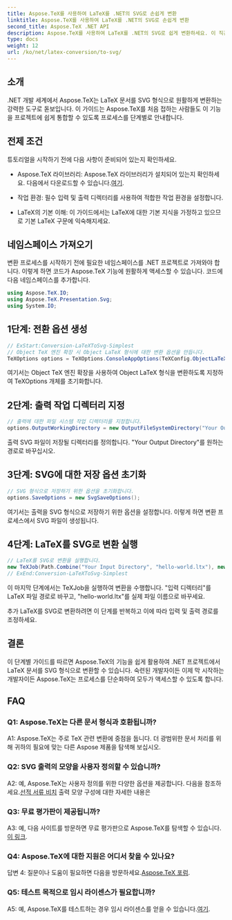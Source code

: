 ```yaml
---
title: Aspose.TeX를 사용하여 LaTeX를 .NET의 SVG로 손쉽게 변환
linktitle: Aspose.TeX를 사용하여 LaTeX를 .NET의 SVG로 손쉽게 변환
second_title: Aspose.TeX .NET API
description: Aspose.TeX를 사용하여 LaTeX를 .NET의 SVG로 쉽게 변환하세요. 이 직관적이고 강력한 라이브러리로 문서 처리를 간소화하세요.
type: docs
weight: 12
url: /ko/net/latex-conversion/to-svg/
---
```

## 소개

.NET 개발 세계에서 Aspose.TeX는 LaTeX 문서를 SVG 형식으로 원활하게 변환하는 강력한 도구로 돋보입니다. 이 가이드는 Aspose.TeX를 처음 접하는 사람들도 이 기능을 프로젝트에 쉽게 통합할 수 있도록 프로세스를 단계별로 안내합니다.

## 전제 조건

튜토리얼을 시작하기 전에 다음 사항이 준비되어 있는지 확인하세요.

-  Aspose.TeX 라이브러리: Aspose.TeX 라이브러리가 설치되어 있는지 확인하세요. 다음에서 다운로드할 수 있습니다.[여기](https://releases.aspose.com/tex/net/).

- 작업 환경: 필수 입력 및 출력 디렉터리를 사용하여 적합한 작업 환경을 설정합니다.

- LaTeX의 기본 이해: 이 가이드에서는 LaTeX에 대한 기본 지식을 가정하고 있으므로 기본 LaTeX 구문에 익숙해지세요.

## 네임스페이스 가져오기

변환 프로세스를 시작하기 전에 필요한 네임스페이스를 .NET 프로젝트로 가져와야 합니다. 이렇게 하면 코드가 Aspose.TeX 기능에 원활하게 액세스할 수 있습니다. 코드에 다음 네임스페이스를 추가합니다.

```csharp
using Aspose.TeX.IO;
using Aspose.TeX.Presentation.Svg;
using System.IO;
```

## 1단계: 전환 옵션 생성

```csharp
// ExStart:Conversion-LaTeXToSvg-Simplest
// Object TeX 엔진 확장 시 Object LaTeX 형식에 대한 변환 옵션을 만듭니다.
TeXOptions options = TeXOptions.ConsoleAppOptions(TeXConfig.ObjectLaTeX);
```

여기서는 Object TeX 엔진 확장을 사용하여 Object LaTeX 형식을 변환하도록 지정하여 TeXOptions 개체를 초기화합니다.

## 2단계: 출력 작업 디렉터리 지정

```csharp
// 출력에 대한 파일 시스템 작업 디렉터리를 지정합니다.
options.OutputWorkingDirectory = new OutputFileSystemDirectory("Your Output Directory");
```

출력 SVG 파일이 저장될 디렉터리를 정의합니다. "Your Output Directory"를 원하는 경로로 바꾸십시오.

## 3단계: SVG에 대한 저장 옵션 초기화

```csharp
// SVG 형식으로 저장하기 위한 옵션을 초기화합니다.
options.SaveOptions = new SvgSaveOptions();
```

여기서는 출력을 SVG 형식으로 저장하기 위한 옵션을 설정합니다. 이렇게 하면 변환 프로세스에서 SVG 파일이 생성됩니다.

## 4단계: LaTeX를 SVG로 변환 실행

```csharp
// LaTeX를 SVG로 변환을 실행합니다.
new TeXJob(Path.Combine("Your Input Directory", "hello-world.ltx"), new SvgDevice(), options).Run();
// ExEnd:Conversion-LaTeXToSvg-Simplest
```

이 마지막 단계에서는 TeXJob을 실행하여 변환을 수행합니다. "입력 디렉터리"를 LaTeX 파일 경로로 바꾸고, "hello-world.ltx"를 실제 파일 이름으로 바꾸세요.

추가 LaTeX를 SVG로 변환하려면 이 단계를 반복하고 이에 따라 입력 및 출력 경로를 조정하세요.

## 결론

이 단계별 가이드를 따르면 Aspose.TeX의 기능을 쉽게 활용하여 .NET 프로젝트에서 LaTeX 문서를 SVG 형식으로 변환할 수 있습니다. 숙련된 개발자이든 이제 막 시작하는 개발자이든 Aspose.TeX는 프로세스를 단순화하여 모두가 액세스할 수 있도록 합니다.

## FAQ

### Q1: Aspose.TeX는 다른 문서 형식과 호환됩니까?

A1: Aspose.TeX는 주로 TeX 관련 변환에 중점을 둡니다. 더 광범위한 문서 처리를 위해 귀하의 필요에 맞는 다른 Aspose 제품을 탐색해 보십시오.

### Q2: SVG 출력의 모양을 사용자 정의할 수 있습니까?

 A2: 예, Aspose.TeX는 사용자 정의를 위한 다양한 옵션을 제공합니다. 다음을 참조하세요.[선적 서류 비치](https://reference.aspose.com/tex/net/) 출력 모양 구성에 대한 자세한 내용은

### Q3: 무료 평가판이 제공됩니까?

 A3: 예, 다음 사이트를 방문하면 무료 평가판으로 Aspose.TeX를 탐색할 수 있습니다.[이 링크](https://releases.aspose.com/).

### Q4: Aspose.TeX에 대한 지원은 어디서 찾을 수 있나요?

 답변 4: 질문이나 도움이 필요하면 다음을 방문하세요.[Aspose.TeX 포럼](https://forum.aspose.com/c/tex/47).

### Q5: 테스트 목적으로 임시 라이센스가 필요합니까?

 A5: 예, Aspose.TeX를 테스트하는 경우 임시 라이센스를 얻을 수 있습니다.[여기](https://purchase.aspose.com/temporary-license/).